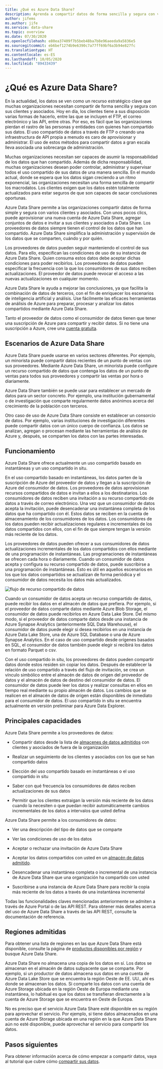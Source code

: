 ```yaml
---
title: ¿Qué es Azure Data Share?
description: Aprenda a compartir datos de forma sencilla y segura con varios clientes y asociados mediante Azure Data Share.
author: jifems
ms.author: jife
ms.service: data-share
ms.topic: overview
ms.date: 07/30/2020
ms.openlocfilehash: e80ea37409f7b5beb48ba7b8e96aeeda9a5836e5
ms.sourcegitcommit: eb6bef1274b9e6390c7a77ff69bf6a3b94e827fc
ms.translationtype: HT
ms.contentlocale: es-ES
ms.lasthandoff: 10/05/2020
ms.locfileid: "89433439"
---
```

# <a name="what-is-azure-data-share"></a>¿Qué es Azure Data Share?

En la actualidad, los datos se ven como un recurso estratégico clave que muchas organizaciones necesitan compartir de forma sencilla y segura con sus clientes y asociados. Hoy en día, los clientes tiene a sus disposición varias formas de hacerlo, entre las que se incluyen el FTP, el correo electrónico y las API, entre otras. Por eso, es fácil que las organizaciones pierdan el rastro de las personas y entidades con quienes han compartido sus datos. El uso compartido de datos a través de FTP o creando una infraestructura de API propia a menudo es caro de aprovisionar y administrar. El uso de estos métodos para compartir datos a gran escala lleva asociada una sobrecarga de administración. 

Muchas organizaciones necesitan ser capaces de asumir la responsabilidad de los datos que han compartido. Además de dicha responsabilidad, muchas organizaciones desean poder controlar, administrar y supervisar todos el uso compartido de sus datos de una manera sencilla. En el mundo actual, donde se espera que los datos sigan creciendo a un ritmo exponencial, las organizaciones necesitan una forma sencilla de compartir los macrodatos. Los clientes exigen que los datos estén totalmente actualizados para estar seguros de que son capaces de sacar conclusiones oportunas.

Azure Data Share permite a las organizaciones compartir datos de forma simple y segura con varios clientes y asociados. Con unos pocos clics, puede aprovisionar una nueva cuenta de Azure Data Share, agregar conjuntos de datos e invitar a sus clientes y asociados a Data Share. Los proveedores de datos siempre tienen el control de los datos que han compartido. Azure Data Share simplifica la administración y supervisión de los datos que se comparten, cuándo y por quién. 

Los proveedores de datos pueden seguir manteniendo el control de sus datos. Para ello, especifican las condiciones de uso de su instancia de Azure Data Share. Quien consuma estos datos debe aceptar dichas condiciones para poder recibirlos. Los proveedores de datos pueden especificar la frecuencia con la que los consumidores de sus datos reciben actualizaciones. El proveedor de datos puede revocar el acceso a las nuevas actualizaciones en cualquier momento. 

Azure Data Share le ayuda a mejorar las conclusiones, ya que facilita la combinación de datos de terceros, con el fin de enriquecer los escenarios de inteligencia artificial y análisis. Use fácilmente las eficaces herramientas de análisis de Azure para preparar, procesar y analizar los datos compartidos mediante Azure Data Share. 

Tanto el proveedor de datos como el consumidor de datos tienen que tener una suscripción de Azure para compartir y recibir datos. Si no tiene una suscripción a Azure, cree una [cuenta gratuita](https://azure.microsoft.com/free/).

## <a name="scenarios-for-azure-data-share"></a>Escenarios de Azure Data Share

Azure Data Share puede usarse en varios sectores diferentes. Por ejemplo, un minorista puede compartir datos recientes de un punto de ventas con sus proveedores. Mediante Azure Data Share, un minorista puede configure un recurso compartido de datos que contenga los datos de un punto de ventas para todos sus proveedores y compartir las ventas por hora o diariamente. 

Azure Data Share también se puede usar para establecer un mercado de datos para un sector concreto. Por ejemplo, una institución gubernamental o de investigación que comparte regularmente datos anónimos acerca del crecimiento de la población con terceros. 

Otro caso de uso de Azure Data Share consiste en establecer un consorcio de datos. Por ejemplo, varias instituciones de investigación diferentes puede compartir datos con un único cuerpo de confianza. Los datos se analizan, agregan o procesan mediante las herramientas de análisis de Azure y, después, se comparten los datos con las partes interesadas. 

## <a name="how-it-works"></a>Funcionamiento

Azure Data Share ofrece actualmente un uso compartido basado en instantáneas y un uso compartido in situ. 

En el uso compartido basado en instantáneas, los datos parten de la suscripción de Azure del proveedor de datos y llegan a la suscripción de Azure del consumidor de datos. Los proveedores de datos aprovisionan recursos compartidos de datos e invitan a ellos a los destinatarios. Los consumidores de datos reciben una invitación a su recurso compartido de datos a través de correo electrónico. Una vez que un consumidor de datos acepta la invitación, puede desencadenar una instantánea completa de los datos que ha compartido con él. Estos datos se reciben en la cuenta de almacenamiento de los consumidores de los datos. Los consumidores de los datos pueden recibir actualizaciones regulares e incrementales de los datos compartidos con ellos, con el fin de que siempre tengan la versión más reciente de los datos. 

Los proveedores de datos pueden ofrecer a sus consumidores de datos actualizaciones incrementales de los datos compartidos con ellos mediante de una programación de instantáneas. Las programaciones de instantáneas se ofrecen cada hora o diariamente. Cuando un consumidor de datos acepta y configura su recurso compartido de datos, puede suscribirse a una programación de instantáneas. Esto es útil en aquellos escenarios en los que los datos compartidos se actualizan de forma periódica y el consumidor de datos necesita los datos más actualizados. 

![flujo de recurso compartido de datos](media/data-share-flow.png)

Cuando un consumidor de datos acepta un recurso compartido de datos, puede recibir los datos en el almacén de datos que prefiera. Por ejemplo, si el proveedor de datos comparte datos mediante Azure Blob Storage, el consumidor de datos puede recibirlos en Azure Data Lake Store. Del mismo modo, si el proveedor de datos comparte datos desde una instancia de Azure Synapse Analytics (anteriormente SQL Data Warehouse), el consumidor de datos puede elegir si desea recibirlos en una instancia de Azure Data Lake Store, una de Azure SQL Database o una de Azure Synapse Analytics. En el caso de uso compartido desde orígenes basados en SQL, el consumidor de datos también puede elegir si recibirá los datos en formato Parquet o csv. 

Con el uso compartido in situ, los proveedores de datos pueden compartir datos donde estos residen sin copiar los datos. Después de establecer la relación de uso compartido a través del flujo de invitación, se crea un vínculo simbólico entre el almacén de datos de origen del proveedor de datos y el almacén de datos de destino del consumidor de datos. El consumidor de datos puede leer los datos y realizar consultas en ellos en tiempo real mediante su propio almacén de datos. Los cambios que se realicen en el almacén de datos de origen están disponibles de inmediato para el consumidor de datos. El uso compartido in situ se encuentra actualmente en versión preliminar para Azure Data Explorer.

## <a name="key-capabilities"></a>Principales capacidades

Azure Data Share permite a los proveedores de datos:

* Compartir datos desde la lista de [almacenes de datos admitidos](supported-data-stores.md) con clientes y asociados de fuera de la organización

* Realizar un seguimiento de los clientes y asociados con los que se han compartido datos

* Elección del uso compartido basado en instantáneas o el uso compartido in situ

* Saber con qué frecuencia los consumidores de datos reciben actualizaciones de sus datos

* Permitir que los clientes extraigan la versión más reciente de los datos cuando la necesiten o que puedan recibir automáticamente cambios incrementales de los datos a intervalos que usted defina

Azure Data Share permite a los consumidores de datos: 

* Ver una descripción del tipo de datos que se comparte

* Ver las condiciones de uso de los datos

* Aceptar o rechazar una invitación de Azure Data Share

* Aceptar los datos compartidos con usted en un [almacén de datos admitido](supported-data-stores.md).

* Desencadenar una instantánea completa o incremental de una instancia de Azure Data Share que una organización ha compartido con usted

* Suscribirse a una instancia de Azure Data Share para recibir la copia más reciente de los datos a través de una instantánea incremental

Todas las funcionalidades claves mencionadas anteriormente se admiten a través de Azure Portal o de las API REST. Para obtener más detalles acerca del uso de Azure Data Share a través de las API REST, consulte la documentación de referencia. 

## <a name="supported-regions"></a>Regiones admitidas

Para obtener una lista de regiones en las que Azure Data Share está disponible, consulte la página de [productos disponibles por región](https://azure.microsoft.com/global-infrastructure/services/?products=data-share) y busque Azure Data Share. 

Azure Data Share no almacena una copia de los datos en sí. Los datos se almacenan en el almacén de datos subyacente que se comparte. Por ejemplo, si un productor de datos almacena sus datos en una cuenta de Azure Data Lake Store que se encuentra la región Oeste de EE. UU., ahí es donde se almacenan los datos. Si comparte los datos con una cuenta de Azure Storage ubicada en la región Oeste de Europa mediante una instantánea, lo habitual es que los datos se transfieran directamente a la cuenta de Azure Storage que se encuentra en Oeste de Europa.

No es preciso que el servicio Azure Data Share esté disponible en su región para aprovechar el servicio. Por ejemplo, si tiene datos almacenados en una cuenta de Azure Storage ubicada en una región en la que Azure Data Share aún no esté disponible, puede aprovechar el servicio para compartir los datos. 

## <a name="next-steps"></a>Pasos siguientes

Para obtener información acerca de cómo empezar a compartir datos, vaya al tutorial que cubre cómo [compartir sus datos](share-your-data.md).
